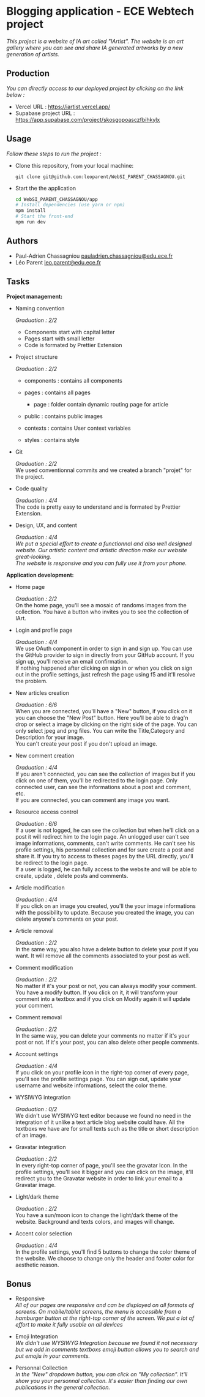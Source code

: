 
# Blogging application - ECE Webtech project

*This project is a website of IA art called "IArtist". The website is an art gallery where you can see and share IA generated artworks by a new generation of artists.*

## Production 

*You can directly access to our deployed project by clicking on the link below :*

- Vercel URL : https://iartist.vercel.app/
- Supabase project URL : https://app.supabase.com/project/skosgopoasczfbihkylx

## Usage

*Follow these steps to run the project :*

* Clone this repository, from your local machine:
  ```
  git clone git@github.com:leoparent/WebSI_PARENT_CHASSAGNOU.git
  ```
* Start the the application
  ```bash
  cd WebSI_PARENT_CHASSAGNOU/app
  # Install dependencies (use yarn or npm)
  npm install
  # Start the front-end
  npm run dev
  ```

## Authors

- Paul-Adrien Chassagniou pauladrien.chassagniou@edu.ece.fr  
- Léo Parent leo.parent@edu.ece.fr

## Tasks
  
**Project management:**

* Naming convention   

  *Graduation : 2/2*  
  - Components start with capital letter  
  - Pages start with small letter  
  - Code is formated by Prettier Extension  

* Project structure     

  *Graduation : 2/2*  
  - components : contains all components
  - pages : contains all pages
    - page : folder contain dynamic routing page for article

  - public : contains public images
  - contexts : contains User context variables
  - styles : contains style

* Git   

  *Graduation : 2/2*  
  We used conventionnal commits and we created a branch "projet" for the project.

* Code quality  

  *Graduation : 4/4*  
  The code is pretty easy to understand and is formated by Prettier Extension.

* Design, UX, and content

  *Graduation : 4/4*  
  *We put a special effort to create a functionnal and also well designed website.
  Our artistic content and artistic direction make our website great-looking.  
  The website is responsive and you can fully use it from your phone.*

**Application development:**

* Home page   

  *Graduation : 2/2*  
  On the home page, you'll see a mosaic of randoms images from the collection. You have a button who invites you to see the collection of IArt.

* Login and profile page  

  *Graduation : 4/4*  
  We use OAuth component in order to sign in and sign up. You can use the GitHub provider to sign in directly from your GitHub account. If you sign up, you'll receive an email confirmation.  
  If nothing happened after clicking on sign in or when you click on sign out in the profile settings, just refresh the page using f5 and it'll resolve the problem.

* New articles creation  

  *Graduation : 6/6*  
  When you are connected, you'll have a "New" button, if you click on it you can choose the "New Post" button. Here you'll be able to drag'n drop or select a image by clicking on the right side of the page. You can only select jpeg and png files. You can write the Title,Category and Description for your image.  
  You can't create your post if you don't upload an image. 

* New comment creation  

  *Graduation : 4/4*  
  If you aren't connected, you can see the collection of images but if you click on one of them, you'll be redirected to the login page. Only connected user, can see the informations about a post and comment, etc.  
  If you are connected, you can comment any image you want.

* Resource access control

  *Graduation : 6/6*     
  If a user is not logged, he can see the collection but when he'll click on a post it will redirect him to the login page. An unlogged user can't see image informations, comments, can't write comments. He can't see his profile settings, his personnal collection and for sure create a post and share it.
  If you try to access to theses pages by the URL directly, you'll be redirect to the login page.  
  If a user is logged, he can fully access to the website and will be able to create, update , delete posts and comments.

* Article modification  

  *Graduation : 4/4*  
  If you click on an image you created, you'll the your image informations with the possibility to update. Because you created the image, you can delete anyone's comments on your post.

* Article removal  

  *Graduation : 2/2*  
  In the same way, you also have a delete button to delete your post if you want. It will remove all the comments associated to your post as well.

* Comment modification 

  *Graduation : 2/2*  
  No matter if it's your post or not, you can always modify your comment. You have a modify button. If you click on it, it will transform your comment into a textbox and if you click on Modify again it will update your comment.

* Comment removal   

  *Graduation : 2/2*  
  In the same way, you can delete your comments no matter if it's your post or not. If it's your post, you can also delete other people comments.

* Account settings  

  *Graduation : 4/4*  
  If you click on your profile icon in the right-top corner of every page, you'll see the profile settings page. You can sign out, update your username and website informations, select the color theme.

* WYSIWYG integration  

  *Graduation : 0/2*  
  We didn't use WYSIWYG text editor because we found no need in the integration of it unlike a text article blog website could have. All the textboxs we have are for small texts such as the title or short description of an image.

* Gravatar integration  

  *Graduation : 2/2*  
  In every right-top corner of page, you'll see the gravatar Icon. In the profile settings, you'll see it bigger and you can click on the image, it'll redirect you to the Gravatar website in order to link your email to a Gravatar image.

* Light/dark theme  

  *Graduation : 2/2*  
  You have a sun/moon icon to change the light/dark theme of the website. Background and texts colors, and images will change.

* Accent color selection  

  *Graduation : 4/4*  
  In the profile settings, you'll find 5 buttons to change the color theme of the website. We choose to change only the header and footer color for aesthetic reason.

## Bonus

* Responsive   
  *All of our pages are responsive and can be displayed on all formats of screens. On mobile/tablet screens, the menu is accessible from a hamburger button at the right-top corner of the screen. We put a lot of effort to make it fully usable on all devices*

* Emoji Integration  
  *We didn't use WYSIWYG Integration because we found it not necessary but we add in comments textboxs emoji button allows you to search and put emojis in your comments.*

* Personnal Collection  
  *In the "New" dropdown button, you can click on "My collection". It'll show you your personnal collection. It's easier than finding our own publications in the general collection.*
